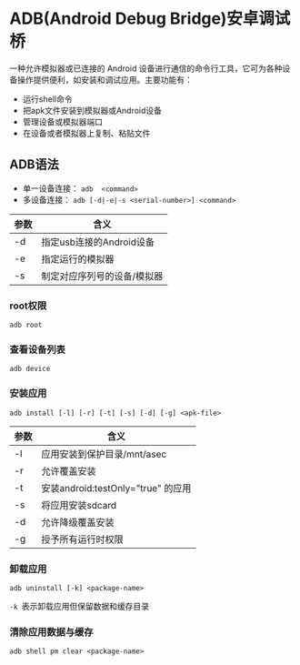 # ADB(Android Debug Bridge)安卓调试桥
一种允许模拟器或已连接的 Android 设备进行通信的命令行工具，它可为各种设备操作提供便利，如安装和调试应用。主要功能有：
* 运行shell命令
* 把apk文件安装到模拟器或Android设备
* 管理设备或模拟器端口
* 在设备或者模拟器上复制、粘贴文件

## ADB语法
* 单一设备连接：
```adb  <command>```
* 多设备连接：
```adb [-d|-e|-s <serial-number>] <command>```

|  参数   | 含义  |
|  ----  | ----  |
| -d  | 指定usb连接的Android设备 |
| -e  | 指定运行的模拟器 |
| -s <serial-number>  | 制定对应序列号的设备/模拟器 |

### root权限
  ```adb root```

###  查看设备列表
  ```adb device```  

### 安装应用
  ```adb install [-l] [-r] [-t] [-s] [-d] [-g] <apk-file>```
 
|  参数   | 含义  |
|  ----  | ----  |
| -l  | 应用安装到保护目录/mnt/asec |
| -r  | 允许覆盖安装 |
| -t  | 安装android:testOnly="true" 的应用|
| -s  | 将应用安装sdcard |
| -d  | 允许降级覆盖安装 |
| -g  | 授予所有运行时权限 |

###  卸载应用
   ```adb uninstall [-k] <package-name>``` 
  
  ```-k ```表示卸载应用但保留数据和缓存目录
  
### 清除应用数据与缓存
  ```adb shell pm clear <package-name>```
